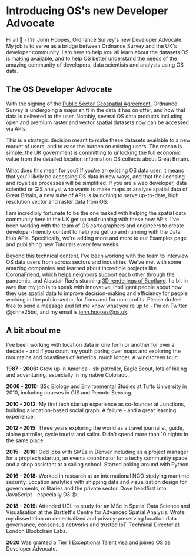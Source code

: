 # Introducing OS's new Developer Advocate

Hi all 👋 - I'm John Hoopes, Ordnance Survey's new Developer Advocate. My job is to serve as a bridge between Ordnance Survey and the UK's developer community. I am here to help you all learn about the datasets OS is making available, and to help OS better understand the needs of the amazing community of developers, data scientists and analysts using OS data. 

## The OS Developer Advocate

With the signing of the [Public Sector Geospatial Agreement](https://www.gov.uk/government/news/government-announces-new-10-year-public-sector-geospatial-agreement-with-ordnance-survey), Ordnance Survey is undergoing a major shift in the data it has on offer, and how that data is delivered to the user. Notably, several OS data products including open and premium raster and vector spatial datasets now can be accessed via APIs. 

This is a strategic decision meant to make these datasets available to a new market of users, and to ease the burden on existing users. The reason is simple: the UK government is committing to unlocking the full economic value from the detailed location information OS collects about Great Britain. 

What does this mean for you? If you're an existing OS data user, it means that you'll likely be accessing OS data in new ways, and that the licensing and royalties processes will be simplified. If you are a web developer, data scientist or GIS analyst who wants to make maps or analyse spatial data of Great Britain, a new suite of APIs is launching to serve up-to-date, high resolution vector and raster data from OS.  

I am incredibly fortunate to be the one tasked with helping the spatial data community here in the UK get up and running with these new APIs. I've been working with the team of OS cartographers and engineers to create developer-friendly content to help you get up and running with the Data Hub APIs. Specifically, we're adding more and more to our Examples page and publishing new Tutorials every few weeks. 

Beyond this technical content, I've been working with the team to interview OS data users from across sectors and industries. We've met with some amazing companies and learned about incredible projects like [CoronaFriend](https://www.coronafriend.com/), which helps neighbors support each other through the pandemic, and Alasdair Rae's stunning [3D renderings of Scotland](#). I a bit in awe that my job is to speak with innovative, intelligent people about how they use spatial data to improve decision-making and efficiency for people working in the public sector, for firms and for non-profits. Please do feel free to send a message and let me know what you're up to - I'm on Twitter @johnx25bd, and my email is john.hoopes@os.uk.

## A bit about me

I've been working with location data in one form or another for over a decade - and if you count my youth poring over maps and exploring the mountains and coastlines of America, much longer. A windscreen tour:

**1987 - 2006:** Grew up in America - ski patroller, Eagle Scout, lots of hiking and adventuring, especially in my native Colorado.

**2006 - 2010:** BSc Biology and Environmental Studies at Tufts University in 2010, including courses in GIS and Remote Sensing.

**2010 - 2012:** My first tech startup experience as co-founder at Junctions, building a location-based social graph. A failure - and a great learning experience.

**2012 - 2015:** Three years exploring the world as a travel journalist, guide, alpine patroller, cycle tourist and sailor. Didn't spend more than 10 nights in the same place.

**2015 - 2016:** Odd jobs with SMEs in Denver including as a project manager for a proptech startup, an events coordinator for a techy community space and a shop assistant at a sailing school. Started poking around with Python.

**2016 - 2018:** Worked in research at an international NGO studying maritime security. Location analytics with shipping data and visualization design for governments, militaries and the private sector. Dove headfirst into JavaScript - especially D3 😍.

**2018 - 2019:** Attended UCL to study for an MSc in Spatial Data Science and Visualisation at the Bartlett's Centre for Advanced Spatial Analysis. Wrote my dissertation on decentralized and privacy-preserving location data governance, consensus networks and trusted IoT. Technical Director at London Blockchain Labs. 

**2020** Was granted a Tier 1 Exceptional Talent visa and joined OS as Developer Advocate. 
